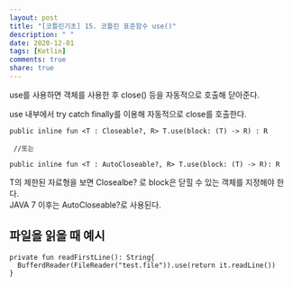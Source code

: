 ```yaml
---
layout: post
title: "[코틀린기초] 15. 코틀린 표준함수 use()"
description: " "
date: 2020-12-01
tags: [Kotlin]
comments: true
share: true
---    
```



use를 사용하면 객체를 사용한 후 close() 등을 자동적으로 호출해 닫아준다.  

use 내부에서 try catch finally를 이용해 자동적으로 close를 호출한다.

```
public inline fun <T : Closeable?, R> T.use(block: (T) -> R) : R 

 //또는

public inline fun <T : AutoCloseable?, R> T.use(block: (T) -> R): R
```

T의 제한된 자료형을 보면 Closealbe? 로 block은 닫힐 수 있는 객체를 지정해야 한다.  
JAVA 7 이후는 AutoCloseable?로 사용된다.  


## 파일을 읽을 때 예시

```
private fun readFirstLine(): String{
  BufferdReader(FileReader("test.file")).use(return it.readLine())
}

```
